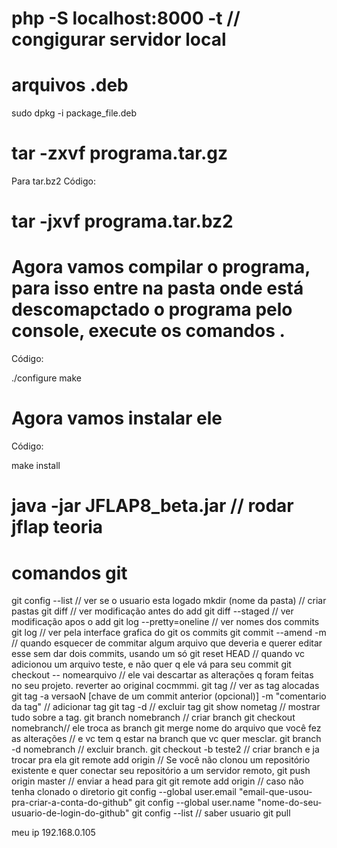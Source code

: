 # php -S localhost:8000 -t // congigurar servidor local


# arquivos .deb

sudo dpkg -i package_file.deb



# tar -zxvf programa.tar.gz

Para tar.bz2
Código:

# tar -jxvf programa.tar.bz2

# Agora vamos compilar o programa, para isso entre na pasta onde está descomapctado o programa pelo console, execute os comandos .

Código:

./configure make

# Agora vamos instalar ele
Código:

 make install




# java -jar JFLAP8_beta.jar // rodar jflap teoria



# comandos git


git config --list // ver se o usuario esta logado
mkdir (nome da pasta) // criar pastas
git diff // ver modificação antes do add 
git diff --staged // ver modificação apos o add
git log --pretty=oneline // ver nomes dos commits
git log // ver pela interface grafica do git os commits
git commit --amend -m // quando esquecer de commitar algum arquivo que deveria e querer editar esse sem dar dois commits, usando um só
git reset HEAD <nomearquivo> // quando vc adicionou um arquivo teste, e não quer q ele vá para seu commit
git checkout -- nomearquivo // ele vai descartar as alterações q foram feitas no seu projeto. reverter ao original cocmmmi.
git tag // ver as tag alocadas
git tag -a versaoN [chave de um commit anterior (opcional)] -m "comentario da tag" // adicionar tag
git tag -d <nomearquivo> // excluir tag
git show nometag // mostrar tudo sobre a tag.
git branch nomebranch // criar branch
git checkout nomebranch// ele troca as branch
git merge nome do arquivo que você fez as alterações // e vc tem q estar na branch que vc quer mesclar.
git branch -d nomebranch // excluir branch.
git checkout -b teste2 // criar branch e ja trocar pra ela
git remote add origin <servidor> // Se você não clonou um repositório existente e quer conectar seu repositório a um servidor remoto, 
git push origin master // enviar a head para git
git remote add origin <servidor> // caso não tenha clonado o diretorio
git config --global user.email "email-que-usou-pra-criar-a-conta-do-github"
git config --global user.name "nome-do-seu-usuario-de-login-do-github"
git config --list // saber usuario
git pull



meu ip 192.168.0.105  
